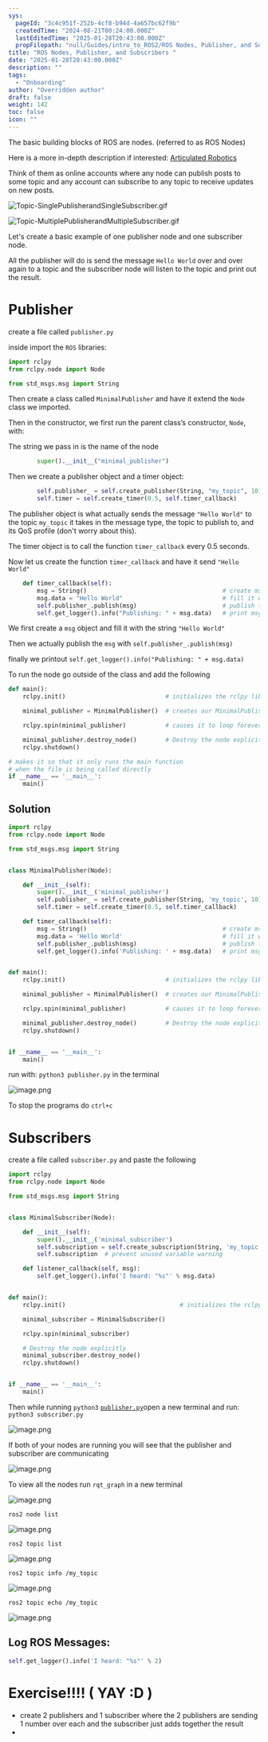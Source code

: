 ```yaml
---
sys:
  pageId: "3c4c951f-252b-4cf8-b94d-4a657bc62f9b"
  createdTime: "2024-08-21T00:24:00.000Z"
  lastEditedTime: "2025-01-28T20:43:00.000Z"
  propFilepath: "null/Guides/intro_to_ROS2/ROS Nodes, Publisher, and Subscribers .md"
title: "ROS Nodes, Publisher, and Subscribers "
date: "2025-01-28T20:43:00.000Z"
description: ""
tags:
  - "Onboarding"
author: "Overridden author"
draft: false
weight: 142
toc: false
icon: ""
---
```


The basic building blocks of ROS are nodes. (referred to as ROS Nodes)

Here is a more in-depth description if interested: [Articulated Robotics](https://articulatedrobotics.xyz/tutorials/ready-for-ros/ros-overview#2-nodes)

Think of them as online accounts where any node can publish posts to some topic and any account can subscribe to any topic to receive updates on new posts.

![Topic-SinglePublisherandSingleSubscriber.gif](https://docs.ros.org/en/humble/_images/Topic-SinglePublisherandSingleSubscriber.gif)

![Topic-MultiplePublisherandMultipleSubscriber.gif](https://docs.ros.org/en/humble/_images/Topic-MultiplePublisherandMultipleSubscriber.gif)

Let's create a basic example of one publisher node and one subscriber node.

All the publisher will do is send the message `Hello World` over and over again to a topic and the subscriber node will listen to the topic and print out the result.

# Publisher

create a file called `publisher.py` 

inside import the `ROS` libraries:

```python
import rclpy
from rclpy.node import Node

from std_msgs.msg import String
```

Then create a class called `MinimalPublisher` and have it extend the `Node` class we imported.

Then in the constructor, we first run the parent class’s constructor, `Node`, with:

The string we pass in is the name of the node

```python
        super().__init__("minimal_publisher")
```

Then we create a publisher object and a timer object:

```python
        self.publisher_ = self.create_publisher(String, "my_topic", 10)
        self.timer = self.create_timer(0.5, self.timer_callback)
```

The publisher object is what actually sends the message `"Hello World"` to the topic `my_topic` it takes in the message type, the topic to publish to, and its QoS profile (don't worry about this).

The timer object is to call the function `timer_callback` every 0.5 seconds.

Now let us create the function `timer_callback` and have it send `"Hello World"`

```python
    def timer_callback(self):
        msg = String()                                      # create msg object
        msg.data = "Hello World"                            # fill it with data
        self.publisher_.publish(msg)                        # publish the message
        self.get_logger().info("Publishing: " + msg.data)   # print msg
```

We first create a `msg` object and fill it with the string `"Hello World"`

Then we actually publish the `msg` with `self.publisher_.publish(msg)`

finally we printout `self.get_logger().info("Publishing: " + msg.data)`

To run the node go outside of the class and add the following

```python
def main():
    rclpy.init()                            # initializes the rclpy library

    minimal_publisher = MinimalPublisher()  # creates our MinimalPublisher object

    rclpy.spin(minimal_publisher)           # causes it to loop forever

    minimal_publisher.destroy_node()        # Destroy the node explicitly
    rclpy.shutdown()

# makes it so that it only runs the main function
# when the file is being called directly
if __name__ == '__main__': 
    main()
```

## Solution

```python
import rclpy
from rclpy.node import Node

from std_msgs.msg import String


class MinimalPublisher(Node):

    def __init__(self):
        super().__init__('minimal_publisher')
        self.publisher_ = self.create_publisher(String, 'my_topic', 10)
        self.timer = self.create_timer(0.5, self.timer_callback)

    def timer_callback(self):
        msg = String()                                      # create msg object
        msg.data = 'Hello World'                            # fill it with data
        self.publisher_.publish(msg)                        # publish the message
        self.get_logger().info('Publishing: ' + msg.data)   # print msg


def main():
    rclpy.init()                            # initializes the rclpy library

    minimal_publisher = MinimalPublisher()  # creates our MinimalPublisher object

    rclpy.spin(minimal_publisher)           # causes it to loop forever

    minimal_publisher.destroy_node()        # Destroy the node explicitly
    rclpy.shutdown()


if __name__ == '__main__':
    main()
```

run with: `python3 publisher.py` in the terminal

![image.png](https://prod-files-secure.s3.us-west-2.amazonaws.com/d518164a-d88e-44d1-a4ee-3adb3bd8bce0/9214accb-ad5b-44f1-a31c-b3167c59138b/image.png?X-Amz-Algorithm=AWS4-HMAC-SHA256&X-Amz-Content-Sha256=UNSIGNED-PAYLOAD&X-Amz-Credential=ASIAZI2LB466ZAYQDSWF%2F20250204%2Fus-west-2%2Fs3%2Faws4_request&X-Amz-Date=20250204T210609Z&X-Amz-Expires=3600&X-Amz-Security-Token=IQoJb3JpZ2luX2VjEB0aCXVzLXdlc3QtMiJHMEUCIFsGTXdwyDADc43uiUkv9Ls91MFtY4S%2FDVBjcRK9eiYyAiEApPWnLqh8BzpL5IQFW6l%2BMlv8OrnKqqWXM9brFdMgVoUq%2FwMINhAAGgw2Mzc0MjMxODM4MDUiDGXaPDoA%2B7Bxwr6WbyrcA4hdmeDAxNWFzBDKqUwNeRAtJUhogx1uv0RcXuqWp7nh5iD7itPLeRLpq0tbuuURtLYatPJ6wVAjrw8CMrtqIjtmqNBdRRC0EfuiD%2F0VVvJfZzIBRmtuvSGEPw3lPQwcGI%2FWPKI37w2f%2FTQOHb0qT%2BJEHorvE4XkMlmq9TQNud2wo1YI%2FRzyP9rPVPYBom0GE9qAs2u%2BVeX2QuchK55tGCg2rPRY5EfbGTcKcbMYSm3vtO78ysKgS60%2FN3H7hcCUpfdRY0mlj3THDlQ%2B%2FyGhuTB0K5Ha9hFqyJ%2Fx94HhJAwH9VXTD4jgN0KLqPA5ug%2BaFERuZMfHs2bQTUHoXR2noDzJ68TFvEpRwxSOxTyc6G9YGvUEdIJLP9Zle2Gn2DuP7snR2H7jpVxuJbGvRY7zcrH22mYrEc9j5Jo9WLOBsBseOk%2FMTX%2BXxKmznvR1ZjXa6%2BVIM9lOX%2BNh4ZUPo%2BQoEjKoGKHu5NtW4Xih%2FLQ0CJH2OWWGxPmfzBfXJOJilfyRc%2FIfz6oIi2OlqojRJKxyOdt1i%2BtNZuVe7NKjG7IXsdX5C2Z7nhaMl0uT0cep%2Bq8UldGslUopPuMZBafNq1mQgb9vbiEuJcOk5dm%2B8M%2B0Prx6TjgfhBs6GASkEqjoMMP%2Bib0GOqUBCM2Sd%2BNTl5fSPSzXaPTmbqZ5KxFn0UVqQM4KlCwgSDY23aICegvNd7GhXaoq3vXgiwVyhGrzpl6m3suUHInY84Vs0XPapHnkxqWQWMaNgbWqzhKecuIhRBkveuIwII2FuVbA8TZgccCmkPmUgLPgGTRTZguTRnwUp%2FQ8Vz5Pq4ZNfyK93rQWNdeLXxOGSh2JKuKCv8f6rXW6dE%2FGmiLZI6%2BwKaY4&X-Amz-Signature=d5f673657af10eed653cc239df4d62b085813640b5f0439828dcd2da3c443653&X-Amz-SignedHeaders=host&x-id=GetObject)

To stop the programs do `ctrl+c`

# Subscribers

create a file called `subscriber.py` and paste the following

```python
import rclpy
from rclpy.node import Node

from std_msgs.msg import String


class MinimalSubscriber(Node):

    def __init__(self):
        super().__init__('minimal_subscriber')
        self.subscription = self.create_subscription(String, 'my_topic', self.listener_callback, 10)
        self.subscription  # prevent unused variable warning

    def listener_callback(self, msg):
        self.get_logger().info('I heard: "%s"' % msg.data)


def main():
    rclpy.init()                                # initializes the rclpy library

    minimal_subscriber = MinimalSubscriber()

    rclpy.spin(minimal_subscriber)

    # Destroy the node explicitly
    minimal_subscriber.destroy_node()
    rclpy.shutdown()


if __name__ == '__main__':
    main()
```

Then while running `python3` [`publisher.py`](http://publisher.py/)open a new terminal and run: `python3 subscriber.py` 

![image.png](https://prod-files-secure.s3.us-west-2.amazonaws.com/d518164a-d88e-44d1-a4ee-3adb3bd8bce0/611fccf2-c738-4dbd-94e9-98f209092866/image.png?X-Amz-Algorithm=AWS4-HMAC-SHA256&X-Amz-Content-Sha256=UNSIGNED-PAYLOAD&X-Amz-Credential=ASIAZI2LB466ZAYQDSWF%2F20250204%2Fus-west-2%2Fs3%2Faws4_request&X-Amz-Date=20250204T210609Z&X-Amz-Expires=3600&X-Amz-Security-Token=IQoJb3JpZ2luX2VjEB0aCXVzLXdlc3QtMiJHMEUCIFsGTXdwyDADc43uiUkv9Ls91MFtY4S%2FDVBjcRK9eiYyAiEApPWnLqh8BzpL5IQFW6l%2BMlv8OrnKqqWXM9brFdMgVoUq%2FwMINhAAGgw2Mzc0MjMxODM4MDUiDGXaPDoA%2B7Bxwr6WbyrcA4hdmeDAxNWFzBDKqUwNeRAtJUhogx1uv0RcXuqWp7nh5iD7itPLeRLpq0tbuuURtLYatPJ6wVAjrw8CMrtqIjtmqNBdRRC0EfuiD%2F0VVvJfZzIBRmtuvSGEPw3lPQwcGI%2FWPKI37w2f%2FTQOHb0qT%2BJEHorvE4XkMlmq9TQNud2wo1YI%2FRzyP9rPVPYBom0GE9qAs2u%2BVeX2QuchK55tGCg2rPRY5EfbGTcKcbMYSm3vtO78ysKgS60%2FN3H7hcCUpfdRY0mlj3THDlQ%2B%2FyGhuTB0K5Ha9hFqyJ%2Fx94HhJAwH9VXTD4jgN0KLqPA5ug%2BaFERuZMfHs2bQTUHoXR2noDzJ68TFvEpRwxSOxTyc6G9YGvUEdIJLP9Zle2Gn2DuP7snR2H7jpVxuJbGvRY7zcrH22mYrEc9j5Jo9WLOBsBseOk%2FMTX%2BXxKmznvR1ZjXa6%2BVIM9lOX%2BNh4ZUPo%2BQoEjKoGKHu5NtW4Xih%2FLQ0CJH2OWWGxPmfzBfXJOJilfyRc%2FIfz6oIi2OlqojRJKxyOdt1i%2BtNZuVe7NKjG7IXsdX5C2Z7nhaMl0uT0cep%2Bq8UldGslUopPuMZBafNq1mQgb9vbiEuJcOk5dm%2B8M%2B0Prx6TjgfhBs6GASkEqjoMMP%2Bib0GOqUBCM2Sd%2BNTl5fSPSzXaPTmbqZ5KxFn0UVqQM4KlCwgSDY23aICegvNd7GhXaoq3vXgiwVyhGrzpl6m3suUHInY84Vs0XPapHnkxqWQWMaNgbWqzhKecuIhRBkveuIwII2FuVbA8TZgccCmkPmUgLPgGTRTZguTRnwUp%2FQ8Vz5Pq4ZNfyK93rQWNdeLXxOGSh2JKuKCv8f6rXW6dE%2FGmiLZI6%2BwKaY4&X-Amz-Signature=b7781d046156920cfb6025af0e458880180307f664e14d031df458cae7c48be5&X-Amz-SignedHeaders=host&x-id=GetObject)

If both of your nodes are running you will see that the publisher and subscriber are communicating

![image.png](https://prod-files-secure.s3.us-west-2.amazonaws.com/d518164a-d88e-44d1-a4ee-3adb3bd8bce0/eea428b5-1cf0-43bb-a30b-81cbaf6c5c78/image.png?X-Amz-Algorithm=AWS4-HMAC-SHA256&X-Amz-Content-Sha256=UNSIGNED-PAYLOAD&X-Amz-Credential=ASIAZI2LB466ZAYQDSWF%2F20250204%2Fus-west-2%2Fs3%2Faws4_request&X-Amz-Date=20250204T210609Z&X-Amz-Expires=3600&X-Amz-Security-Token=IQoJb3JpZ2luX2VjEB0aCXVzLXdlc3QtMiJHMEUCIFsGTXdwyDADc43uiUkv9Ls91MFtY4S%2FDVBjcRK9eiYyAiEApPWnLqh8BzpL5IQFW6l%2BMlv8OrnKqqWXM9brFdMgVoUq%2FwMINhAAGgw2Mzc0MjMxODM4MDUiDGXaPDoA%2B7Bxwr6WbyrcA4hdmeDAxNWFzBDKqUwNeRAtJUhogx1uv0RcXuqWp7nh5iD7itPLeRLpq0tbuuURtLYatPJ6wVAjrw8CMrtqIjtmqNBdRRC0EfuiD%2F0VVvJfZzIBRmtuvSGEPw3lPQwcGI%2FWPKI37w2f%2FTQOHb0qT%2BJEHorvE4XkMlmq9TQNud2wo1YI%2FRzyP9rPVPYBom0GE9qAs2u%2BVeX2QuchK55tGCg2rPRY5EfbGTcKcbMYSm3vtO78ysKgS60%2FN3H7hcCUpfdRY0mlj3THDlQ%2B%2FyGhuTB0K5Ha9hFqyJ%2Fx94HhJAwH9VXTD4jgN0KLqPA5ug%2BaFERuZMfHs2bQTUHoXR2noDzJ68TFvEpRwxSOxTyc6G9YGvUEdIJLP9Zle2Gn2DuP7snR2H7jpVxuJbGvRY7zcrH22mYrEc9j5Jo9WLOBsBseOk%2FMTX%2BXxKmznvR1ZjXa6%2BVIM9lOX%2BNh4ZUPo%2BQoEjKoGKHu5NtW4Xih%2FLQ0CJH2OWWGxPmfzBfXJOJilfyRc%2FIfz6oIi2OlqojRJKxyOdt1i%2BtNZuVe7NKjG7IXsdX5C2Z7nhaMl0uT0cep%2Bq8UldGslUopPuMZBafNq1mQgb9vbiEuJcOk5dm%2B8M%2B0Prx6TjgfhBs6GASkEqjoMMP%2Bib0GOqUBCM2Sd%2BNTl5fSPSzXaPTmbqZ5KxFn0UVqQM4KlCwgSDY23aICegvNd7GhXaoq3vXgiwVyhGrzpl6m3suUHInY84Vs0XPapHnkxqWQWMaNgbWqzhKecuIhRBkveuIwII2FuVbA8TZgccCmkPmUgLPgGTRTZguTRnwUp%2FQ8Vz5Pq4ZNfyK93rQWNdeLXxOGSh2JKuKCv8f6rXW6dE%2FGmiLZI6%2BwKaY4&X-Amz-Signature=99c0ff28103e61b7304e9aebe488f59a3be4ea913fcc3b1981a9b95140533394&X-Amz-SignedHeaders=host&x-id=GetObject)

To view all the nodes run `rqt_graph` in a new terminal

![image.png](https://prod-files-secure.s3.us-west-2.amazonaws.com/d518164a-d88e-44d1-a4ee-3adb3bd8bce0/1d98e964-4318-4d62-b5c4-8c8f78368598/image.png?X-Amz-Algorithm=AWS4-HMAC-SHA256&X-Amz-Content-Sha256=UNSIGNED-PAYLOAD&X-Amz-Credential=ASIAZI2LB466ZAYQDSWF%2F20250204%2Fus-west-2%2Fs3%2Faws4_request&X-Amz-Date=20250204T210609Z&X-Amz-Expires=3600&X-Amz-Security-Token=IQoJb3JpZ2luX2VjEB0aCXVzLXdlc3QtMiJHMEUCIFsGTXdwyDADc43uiUkv9Ls91MFtY4S%2FDVBjcRK9eiYyAiEApPWnLqh8BzpL5IQFW6l%2BMlv8OrnKqqWXM9brFdMgVoUq%2FwMINhAAGgw2Mzc0MjMxODM4MDUiDGXaPDoA%2B7Bxwr6WbyrcA4hdmeDAxNWFzBDKqUwNeRAtJUhogx1uv0RcXuqWp7nh5iD7itPLeRLpq0tbuuURtLYatPJ6wVAjrw8CMrtqIjtmqNBdRRC0EfuiD%2F0VVvJfZzIBRmtuvSGEPw3lPQwcGI%2FWPKI37w2f%2FTQOHb0qT%2BJEHorvE4XkMlmq9TQNud2wo1YI%2FRzyP9rPVPYBom0GE9qAs2u%2BVeX2QuchK55tGCg2rPRY5EfbGTcKcbMYSm3vtO78ysKgS60%2FN3H7hcCUpfdRY0mlj3THDlQ%2B%2FyGhuTB0K5Ha9hFqyJ%2Fx94HhJAwH9VXTD4jgN0KLqPA5ug%2BaFERuZMfHs2bQTUHoXR2noDzJ68TFvEpRwxSOxTyc6G9YGvUEdIJLP9Zle2Gn2DuP7snR2H7jpVxuJbGvRY7zcrH22mYrEc9j5Jo9WLOBsBseOk%2FMTX%2BXxKmznvR1ZjXa6%2BVIM9lOX%2BNh4ZUPo%2BQoEjKoGKHu5NtW4Xih%2FLQ0CJH2OWWGxPmfzBfXJOJilfyRc%2FIfz6oIi2OlqojRJKxyOdt1i%2BtNZuVe7NKjG7IXsdX5C2Z7nhaMl0uT0cep%2Bq8UldGslUopPuMZBafNq1mQgb9vbiEuJcOk5dm%2B8M%2B0Prx6TjgfhBs6GASkEqjoMMP%2Bib0GOqUBCM2Sd%2BNTl5fSPSzXaPTmbqZ5KxFn0UVqQM4KlCwgSDY23aICegvNd7GhXaoq3vXgiwVyhGrzpl6m3suUHInY84Vs0XPapHnkxqWQWMaNgbWqzhKecuIhRBkveuIwII2FuVbA8TZgccCmkPmUgLPgGTRTZguTRnwUp%2FQ8Vz5Pq4ZNfyK93rQWNdeLXxOGSh2JKuKCv8f6rXW6dE%2FGmiLZI6%2BwKaY4&X-Amz-Signature=f52f0b07fc64394c140f0fd6d793cb61a3a08095f31869563b8867a9b2848481&X-Amz-SignedHeaders=host&x-id=GetObject)

`ros2 node list`

![image.png](https://prod-files-secure.s3.us-west-2.amazonaws.com/d518164a-d88e-44d1-a4ee-3adb3bd8bce0/680ac8cf-e6d9-4164-9ece-5b9a6fccffee/image.png?X-Amz-Algorithm=AWS4-HMAC-SHA256&X-Amz-Content-Sha256=UNSIGNED-PAYLOAD&X-Amz-Credential=ASIAZI2LB466ZAYQDSWF%2F20250204%2Fus-west-2%2Fs3%2Faws4_request&X-Amz-Date=20250204T210609Z&X-Amz-Expires=3600&X-Amz-Security-Token=IQoJb3JpZ2luX2VjEB0aCXVzLXdlc3QtMiJHMEUCIFsGTXdwyDADc43uiUkv9Ls91MFtY4S%2FDVBjcRK9eiYyAiEApPWnLqh8BzpL5IQFW6l%2BMlv8OrnKqqWXM9brFdMgVoUq%2FwMINhAAGgw2Mzc0MjMxODM4MDUiDGXaPDoA%2B7Bxwr6WbyrcA4hdmeDAxNWFzBDKqUwNeRAtJUhogx1uv0RcXuqWp7nh5iD7itPLeRLpq0tbuuURtLYatPJ6wVAjrw8CMrtqIjtmqNBdRRC0EfuiD%2F0VVvJfZzIBRmtuvSGEPw3lPQwcGI%2FWPKI37w2f%2FTQOHb0qT%2BJEHorvE4XkMlmq9TQNud2wo1YI%2FRzyP9rPVPYBom0GE9qAs2u%2BVeX2QuchK55tGCg2rPRY5EfbGTcKcbMYSm3vtO78ysKgS60%2FN3H7hcCUpfdRY0mlj3THDlQ%2B%2FyGhuTB0K5Ha9hFqyJ%2Fx94HhJAwH9VXTD4jgN0KLqPA5ug%2BaFERuZMfHs2bQTUHoXR2noDzJ68TFvEpRwxSOxTyc6G9YGvUEdIJLP9Zle2Gn2DuP7snR2H7jpVxuJbGvRY7zcrH22mYrEc9j5Jo9WLOBsBseOk%2FMTX%2BXxKmznvR1ZjXa6%2BVIM9lOX%2BNh4ZUPo%2BQoEjKoGKHu5NtW4Xih%2FLQ0CJH2OWWGxPmfzBfXJOJilfyRc%2FIfz6oIi2OlqojRJKxyOdt1i%2BtNZuVe7NKjG7IXsdX5C2Z7nhaMl0uT0cep%2Bq8UldGslUopPuMZBafNq1mQgb9vbiEuJcOk5dm%2B8M%2B0Prx6TjgfhBs6GASkEqjoMMP%2Bib0GOqUBCM2Sd%2BNTl5fSPSzXaPTmbqZ5KxFn0UVqQM4KlCwgSDY23aICegvNd7GhXaoq3vXgiwVyhGrzpl6m3suUHInY84Vs0XPapHnkxqWQWMaNgbWqzhKecuIhRBkveuIwII2FuVbA8TZgccCmkPmUgLPgGTRTZguTRnwUp%2FQ8Vz5Pq4ZNfyK93rQWNdeLXxOGSh2JKuKCv8f6rXW6dE%2FGmiLZI6%2BwKaY4&X-Amz-Signature=5d4b0ba2cd131ea77b06c094e8ddb2896d890cda78048a3c6f3516e6b54e12cc&X-Amz-SignedHeaders=host&x-id=GetObject)

`ros2 topic list`

![image.png](https://prod-files-secure.s3.us-west-2.amazonaws.com/d518164a-d88e-44d1-a4ee-3adb3bd8bce0/eee2ebe1-27ef-4a4a-96fb-2ca54126fb29/image.png?X-Amz-Algorithm=AWS4-HMAC-SHA256&X-Amz-Content-Sha256=UNSIGNED-PAYLOAD&X-Amz-Credential=ASIAZI2LB466ZAYQDSWF%2F20250204%2Fus-west-2%2Fs3%2Faws4_request&X-Amz-Date=20250204T210609Z&X-Amz-Expires=3600&X-Amz-Security-Token=IQoJb3JpZ2luX2VjEB0aCXVzLXdlc3QtMiJHMEUCIFsGTXdwyDADc43uiUkv9Ls91MFtY4S%2FDVBjcRK9eiYyAiEApPWnLqh8BzpL5IQFW6l%2BMlv8OrnKqqWXM9brFdMgVoUq%2FwMINhAAGgw2Mzc0MjMxODM4MDUiDGXaPDoA%2B7Bxwr6WbyrcA4hdmeDAxNWFzBDKqUwNeRAtJUhogx1uv0RcXuqWp7nh5iD7itPLeRLpq0tbuuURtLYatPJ6wVAjrw8CMrtqIjtmqNBdRRC0EfuiD%2F0VVvJfZzIBRmtuvSGEPw3lPQwcGI%2FWPKI37w2f%2FTQOHb0qT%2BJEHorvE4XkMlmq9TQNud2wo1YI%2FRzyP9rPVPYBom0GE9qAs2u%2BVeX2QuchK55tGCg2rPRY5EfbGTcKcbMYSm3vtO78ysKgS60%2FN3H7hcCUpfdRY0mlj3THDlQ%2B%2FyGhuTB0K5Ha9hFqyJ%2Fx94HhJAwH9VXTD4jgN0KLqPA5ug%2BaFERuZMfHs2bQTUHoXR2noDzJ68TFvEpRwxSOxTyc6G9YGvUEdIJLP9Zle2Gn2DuP7snR2H7jpVxuJbGvRY7zcrH22mYrEc9j5Jo9WLOBsBseOk%2FMTX%2BXxKmznvR1ZjXa6%2BVIM9lOX%2BNh4ZUPo%2BQoEjKoGKHu5NtW4Xih%2FLQ0CJH2OWWGxPmfzBfXJOJilfyRc%2FIfz6oIi2OlqojRJKxyOdt1i%2BtNZuVe7NKjG7IXsdX5C2Z7nhaMl0uT0cep%2Bq8UldGslUopPuMZBafNq1mQgb9vbiEuJcOk5dm%2B8M%2B0Prx6TjgfhBs6GASkEqjoMMP%2Bib0GOqUBCM2Sd%2BNTl5fSPSzXaPTmbqZ5KxFn0UVqQM4KlCwgSDY23aICegvNd7GhXaoq3vXgiwVyhGrzpl6m3suUHInY84Vs0XPapHnkxqWQWMaNgbWqzhKecuIhRBkveuIwII2FuVbA8TZgccCmkPmUgLPgGTRTZguTRnwUp%2FQ8Vz5Pq4ZNfyK93rQWNdeLXxOGSh2JKuKCv8f6rXW6dE%2FGmiLZI6%2BwKaY4&X-Amz-Signature=8fe28f475a82dac3f37578f303b3869b012c943a477fb1327a12f6a5f2f97d3b&X-Amz-SignedHeaders=host&x-id=GetObject)

`ros2 topic info /my_topic`

![image.png](https://prod-files-secure.s3.us-west-2.amazonaws.com/d518164a-d88e-44d1-a4ee-3adb3bd8bce0/6288ef12-cb9e-406f-b9eb-65feed3a9011/image.png?X-Amz-Algorithm=AWS4-HMAC-SHA256&X-Amz-Content-Sha256=UNSIGNED-PAYLOAD&X-Amz-Credential=ASIAZI2LB466ZAYQDSWF%2F20250204%2Fus-west-2%2Fs3%2Faws4_request&X-Amz-Date=20250204T210609Z&X-Amz-Expires=3600&X-Amz-Security-Token=IQoJb3JpZ2luX2VjEB0aCXVzLXdlc3QtMiJHMEUCIFsGTXdwyDADc43uiUkv9Ls91MFtY4S%2FDVBjcRK9eiYyAiEApPWnLqh8BzpL5IQFW6l%2BMlv8OrnKqqWXM9brFdMgVoUq%2FwMINhAAGgw2Mzc0MjMxODM4MDUiDGXaPDoA%2B7Bxwr6WbyrcA4hdmeDAxNWFzBDKqUwNeRAtJUhogx1uv0RcXuqWp7nh5iD7itPLeRLpq0tbuuURtLYatPJ6wVAjrw8CMrtqIjtmqNBdRRC0EfuiD%2F0VVvJfZzIBRmtuvSGEPw3lPQwcGI%2FWPKI37w2f%2FTQOHb0qT%2BJEHorvE4XkMlmq9TQNud2wo1YI%2FRzyP9rPVPYBom0GE9qAs2u%2BVeX2QuchK55tGCg2rPRY5EfbGTcKcbMYSm3vtO78ysKgS60%2FN3H7hcCUpfdRY0mlj3THDlQ%2B%2FyGhuTB0K5Ha9hFqyJ%2Fx94HhJAwH9VXTD4jgN0KLqPA5ug%2BaFERuZMfHs2bQTUHoXR2noDzJ68TFvEpRwxSOxTyc6G9YGvUEdIJLP9Zle2Gn2DuP7snR2H7jpVxuJbGvRY7zcrH22mYrEc9j5Jo9WLOBsBseOk%2FMTX%2BXxKmznvR1ZjXa6%2BVIM9lOX%2BNh4ZUPo%2BQoEjKoGKHu5NtW4Xih%2FLQ0CJH2OWWGxPmfzBfXJOJilfyRc%2FIfz6oIi2OlqojRJKxyOdt1i%2BtNZuVe7NKjG7IXsdX5C2Z7nhaMl0uT0cep%2Bq8UldGslUopPuMZBafNq1mQgb9vbiEuJcOk5dm%2B8M%2B0Prx6TjgfhBs6GASkEqjoMMP%2Bib0GOqUBCM2Sd%2BNTl5fSPSzXaPTmbqZ5KxFn0UVqQM4KlCwgSDY23aICegvNd7GhXaoq3vXgiwVyhGrzpl6m3suUHInY84Vs0XPapHnkxqWQWMaNgbWqzhKecuIhRBkveuIwII2FuVbA8TZgccCmkPmUgLPgGTRTZguTRnwUp%2FQ8Vz5Pq4ZNfyK93rQWNdeLXxOGSh2JKuKCv8f6rXW6dE%2FGmiLZI6%2BwKaY4&X-Amz-Signature=80d85c9ec92acb2a65566a80627fde34174bd1d72054c96c76fb6249fe1522cf&X-Amz-SignedHeaders=host&x-id=GetObject)

`ros2 topic echo /my_topic`

![image.png](https://prod-files-secure.s3.us-west-2.amazonaws.com/d518164a-d88e-44d1-a4ee-3adb3bd8bce0/0a6fcb4d-422d-4a6c-a803-749ef4adf2c6/image.png?X-Amz-Algorithm=AWS4-HMAC-SHA256&X-Amz-Content-Sha256=UNSIGNED-PAYLOAD&X-Amz-Credential=ASIAZI2LB466ZAYQDSWF%2F20250204%2Fus-west-2%2Fs3%2Faws4_request&X-Amz-Date=20250204T210609Z&X-Amz-Expires=3600&X-Amz-Security-Token=IQoJb3JpZ2luX2VjEB0aCXVzLXdlc3QtMiJHMEUCIFsGTXdwyDADc43uiUkv9Ls91MFtY4S%2FDVBjcRK9eiYyAiEApPWnLqh8BzpL5IQFW6l%2BMlv8OrnKqqWXM9brFdMgVoUq%2FwMINhAAGgw2Mzc0MjMxODM4MDUiDGXaPDoA%2B7Bxwr6WbyrcA4hdmeDAxNWFzBDKqUwNeRAtJUhogx1uv0RcXuqWp7nh5iD7itPLeRLpq0tbuuURtLYatPJ6wVAjrw8CMrtqIjtmqNBdRRC0EfuiD%2F0VVvJfZzIBRmtuvSGEPw3lPQwcGI%2FWPKI37w2f%2FTQOHb0qT%2BJEHorvE4XkMlmq9TQNud2wo1YI%2FRzyP9rPVPYBom0GE9qAs2u%2BVeX2QuchK55tGCg2rPRY5EfbGTcKcbMYSm3vtO78ysKgS60%2FN3H7hcCUpfdRY0mlj3THDlQ%2B%2FyGhuTB0K5Ha9hFqyJ%2Fx94HhJAwH9VXTD4jgN0KLqPA5ug%2BaFERuZMfHs2bQTUHoXR2noDzJ68TFvEpRwxSOxTyc6G9YGvUEdIJLP9Zle2Gn2DuP7snR2H7jpVxuJbGvRY7zcrH22mYrEc9j5Jo9WLOBsBseOk%2FMTX%2BXxKmznvR1ZjXa6%2BVIM9lOX%2BNh4ZUPo%2BQoEjKoGKHu5NtW4Xih%2FLQ0CJH2OWWGxPmfzBfXJOJilfyRc%2FIfz6oIi2OlqojRJKxyOdt1i%2BtNZuVe7NKjG7IXsdX5C2Z7nhaMl0uT0cep%2Bq8UldGslUopPuMZBafNq1mQgb9vbiEuJcOk5dm%2B8M%2B0Prx6TjgfhBs6GASkEqjoMMP%2Bib0GOqUBCM2Sd%2BNTl5fSPSzXaPTmbqZ5KxFn0UVqQM4KlCwgSDY23aICegvNd7GhXaoq3vXgiwVyhGrzpl6m3suUHInY84Vs0XPapHnkxqWQWMaNgbWqzhKecuIhRBkveuIwII2FuVbA8TZgccCmkPmUgLPgGTRTZguTRnwUp%2FQ8Vz5Pq4ZNfyK93rQWNdeLXxOGSh2JKuKCv8f6rXW6dE%2FGmiLZI6%2BwKaY4&X-Amz-Signature=517d24a8eb0683419283450d1cbb47bbd3dc6876a092657db67ff5184dbedf8a&X-Amz-SignedHeaders=host&x-id=GetObject)

## Log ROS Messages:

```python
self.get_logger().info('I heard: "%s"' % 2)
```

# Exercise!!!! ( YAY :D )

- create 2 publishers and 1 subscriber where the 2 publishers are sending 1 number over each and the subscriber just adds together the result
- 
